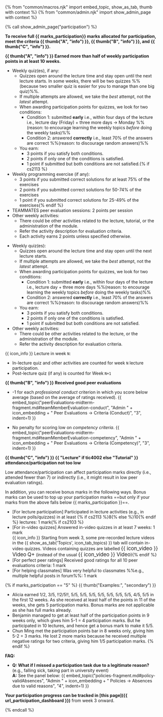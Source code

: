 {% from "common/macros.njk" import embed_topic, show_as_tab, thumb with context %}
{% from "common/admin.njk" import show_admin_page with context %}

{% call show_admin_page("participation") %}
<div id="main">

**To receive full {{ marks_participation}} marks allocated for participation, meet the criteria {{ thumb("A", "info") }}, {{ thumb("B", "info") }}, and {{ thumb("C", "info") }}.**

****{{ thumb("A", "info") }} Earned more than half of weekly participation points in at least 10 weeks.****
<div tags="m--cs2103 m--cs2113">

  * Weekly quiz(es), if any:
    * Quizzes open around the lecture time and stay open until the next lecture starts. In some weeks, there will be two quizzes %%(because two smaller quiz is easier for you to manage than one big quiz)%%.
    * If multiple attempts are allowed, we take the _best_ attempt, not the _latest_ attempt.
    * When awarding participation points for quizzes, we look for two conditions:
      * Condition 1: submitted **__early__** i.e., within four days of the lecture i.e., lecture day (Friday) + three more days -> Monday %%(reason: to encourage learning the weekly topics _before_ doing the weekly tasks)%%
      * Condition 2: answered **__correctly__** i.e., least 70% of the answers are correct %%(reason: to discourage random answers)%%
    * You earn:
      * 3 points if you satisfy both conditions.
      * 2 points if only one of the conditions is satisfied.
      * 1 point if submitted but both conditions are not satisfied.{% if cs2113 %}
  * Weekly programming exercise (if any):
    * 3 points if you submitted correct solutions for at least 75% of the exercises
    * 2 points if you submitted correct solutions for 50-74% of the exercises
    * 1 point if you submitted correct solutions for 25-49% of the exercises{% endif %}
  * TEAMMATES peer evaluation sessions: 2 points per session
  * Other weekly activities:
    * There could be other activities related to the lecture, tutorial, or the administration of the module.
    * Refer the activity description for evaluation criteria.
    * Each activity earns 2 points unless specified otherwise.
</div>

<div tags="m--tic4001 m--tic4002">

  * Weekly quiz(es):
    * Quizzes open around the lecture time and stay open until the next lecture starts.
    * If multiple attempts are allowed, we take the _best_ attempt, not the _latest_ attempt.
    * When awarding participation points for quizzes, we look for two conditions:
      * Condition 1: submitted **__early__** i.e., within four days of the lecture i.e., lecture day + three more days %%(reason: to encourage learning the weekly topics _before_ doing the weekly tasks)%%
      * Condition 2: answered **__correctly__** i.e., least 70% of the answers are correct %%(reason: to discourage random answers)%%
    * You earn:
      * 3 points if you satisfy both conditions.
      * 2 points if only one of the conditions is satisfied.
      * 1 point if submitted but both conditions are not satisfied.
  * Other weekly activities:
    * There could be other activities related to the lecture, or the administration of the module.
    * Refer the activity description for evaluation criteria.
</div>

<div class="indented">

<span tags="m--cs2113">

{{ icon_info }} Lecture in week `N`:
* In-lecture quiz and other activities are counted for week `N` lecture participation.
* Post-lecture quiz (if any) is counted for Week `N+1`
</span>
</div>

****{{ thumb("B", "info") }} Received good peer evaluations****

<div class="indented">

* -1 for each _professional conduct_ criterion in which you score below average (based on the average of ratings received).
{{ embed_topic("peerEvaluations-midterm-fragment.md#teamMemberEvaluation-conduct", "Admin " + icon_embedding + " Peer Evaluations → Criteria (Conduct)", "3", indent=1) }}


* No penalty for scoring low on _competency criteria_.
{{ embed_topic("peerEvaluations-midterm-fragment.md#teamMemberEvaluation-competency", "Admin " + icon_embedding + " Peer Evaluations → Criteria (Competency)", "3", indent=1) }}


</div>

****{{ thumb("C", "info") }} {{ "Lecture" if tic4002 else "Tutorial" }} attendance/participation not too low****

<div class="indented">

Low attendance/participation can affect participation marks directly (i.e., attended fewer than 7) or indirectly (i.e., it might result in low peer evaluation ratings).
</div>

<panel type="info" header="**+ Bonus Marks**" expanded no-close no-switch >

In addition, you can receive bonus marks in the following ways. Bonus marks can be used to top up your participation marks ==but only if your marks from the above falls below {{ marks_participation }}==.
* [For lecture participation] Participated in lecture activities (e.g., in lecture polls/quizzes) in at least {% if cs2113 %}8{% else %}10{% endif %} lectures: 1 mark{% if cs2103 %}
* [For in-video quizzes] Answered in-video quizzes in at least 7 weeks: 1 mark<br>
  {{ icon_info }} <span id="in-video-quiz-info">Starting from week 3, some pre-recorded lecture videos in the <span class="text-primary">{{ show_as_tab('Topics', icon_tab_topics) }}</span> tab will contain in-video quizzes. Videos containing quizzes are labelled <span class="badge rounded-pill bg-danger"><big>{{ icon_video }} Video</big></span> <span class="badge rounded-pill bg-warning text-dark"><big>Q+</big></span> (instead of the usual <span class="badge rounded-pill bg-danger"><big>{{ icon_video }} Video</big></span>)</span>{% endif %}
* [For perfect peer ratings] Received good ratings for all 10 peer evaluations criteria: 1 mark
* [For helping classmates] Was very helpful to classmates %%e.g., multiple helpful posts in forum%%: 1 mark

</panel>
<p/>

{% if marks_participation == "5" %}
{{ thumb("Examples:", "secondary") }}

* Alicia earned 1/2, 3/5, !!2/5!!, 5/5, 5/5, 5/5, 5/5, 5/5, 5/5, 5/5, 4/5, 5/5 in the first 12 weeks. As she received at least half of the points in 11 of the weeks, she gets 5 participation marks. Bonus marks are not applicable as she has full marks already.
* Benjamin managed to get at least half of the participation points in 9 weeks only, which gives him 5-1 = 4 participation marks. But he participated in 10 lectures, and hence get a bonus mark to make it 5/5.
* Chun Ming met the participation points bar in 8 weeks only, giving him 5-2 = 3 marks. He lost 2 more marks because he received multiple negative ratings for two criteria, giving him 1/5 participation marks.
{% endif %}

****FAQ:****

* **Q: What if I missed a participation task due to a legitimate reason?** (e.g., falling sick, taking part in university event)<br>
  **A:** See the panel below:
{{ embed_topic("policies-fragment.md#policy-validAbsences", "Admin " + icon_embedding + " Policies → Absences due to valid reasons", "4", indent=1) }}
<p/>

<panel type="info" header="##### Where to find your participation marks progress" expanded no-close no-switch >

**Your participation progress can be tracked in [this page]({{ url_participation_dashboard }})** from week 3 onward.
</panel>

</div>

{% endcall %}
